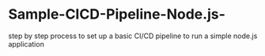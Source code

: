 # Sample-CICD-Pipeline-Node.js-
step by step process to set up a basic CI/CD pipeline to run a simple node.js application
